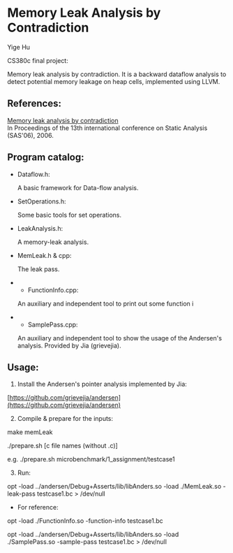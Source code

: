 Memory Leak Analysis by Contradiction
====

Yige Hu

CS380c final project:

Memory leak analysis by contradiction.
It is a backward dataflow analysis to detect potential memory leakage on heap cells, implemented using LLVM.

References:
----

[Memory leak analysis by contradiction](http://dl.acm.org/citation.cfm?id=2090908)  
In Proceedings of the 13th international conference on Static Analysis (SAS'06), 2006.


Program catalog:
----

- Dataflow.h:

  A basic framework for Data-flow analysis.

- SetOperations.h:

  Some basic tools for set operations.

- LeakAnalysis.h:

  A memory-leak analysis.

- MemLeak.h & cpp:

  The leak pass.

- * FunctionInfo.cpp:

  An auxiliary and independent tool to print out some function i

- * SamplePass.cpp:

  An auxiliary and independent tool to show the usage of the Andersen's analysis. Provided by Jia (grievejia).


Usage:
----

1. Install the Andersen's pointer analysis implemented by Jia:

  [https://github.com/grievejia/andersen](https://github.com/grievejia/andersen)

2. Compile & prepare for the inputs:

  make memLeak

  ./prepare.sh [c file names (without .c)]

  e.g. ./prepare.sh microbenchmark/1\_assignment/testcase1

3. Run:

  opt -load ../andersen/Debug+Asserts/lib/libAnders.so -load ./MemLeak.so -leak-pass testcase1.bc > /dev/null

  *  For reference:

  opt -load ./FunctionInfo.so -function-info testcase1.bc

  opt -load ../andersen/Debug+Asserts/lib/libAnders.so -load ./SamplePass.so -sample-pass testcase1.bc > /dev/null


